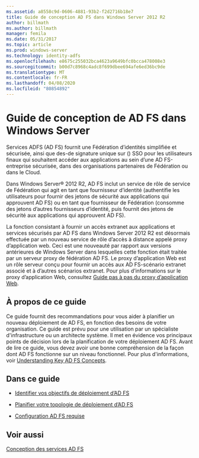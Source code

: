 ```yaml
---
ms.assetid: a8558c9d-0606-4881-93b2-f2d2716b18e7
title: Guide de conception AD FS dans Windows Server 2012 R2
author: billmath
ms.author: billmath
manager: femila
ms.date: 05/31/2017
ms.topic: article
ms.prod: windows-server
ms.technology: identity-adfs
ms.openlocfilehash: e8675c255032bca4623a9649bfc0bcca478008e3
ms.sourcegitcommit: b00d7c8968c4adc8f699dbee694afe6ed36bc9de
ms.translationtype: MT
ms.contentlocale: fr-FR
ms.lasthandoff: 04/08/2020
ms.locfileid: "80854892"
---
```

# <a name="ad-fs-design-guide-in-windows-server"></a>Guide de conception de AD FS dans Windows Server 

Services ADFS \(AD FS\) fournit une Fédération d’identités simplifiée et sécurisée, ainsi que des\-de signature unique sur \(\) SSO pour les utilisateurs finaux qui souhaitent accéder aux applications au sein d’une AD FS\-entreprise sécurisée, dans des organisations partenaires de Fédération ou dans le Cloud.  
  
Dans Windows Server&reg; 2012 R2, AD FS inclut un service de rôle de service de Fédération qui agit en tant que fournisseur d’identité \(authentifie les utilisateurs pour fournir des jetons de sécurité aux applications qui approuvent AD FS\) ou en tant que fournisseur de Fédération \(consomme des jetons d’autres fournisseurs d’identité, puis fournit des jetons de sécurité aux applications qui approuvent AD FS\).  
  
La fonction consistant à fournir un accès extranet aux applications et services sécurisés par AD FS dans Windows Server 2012 R2 est désormais effectuée par un nouveau service de rôle d’accès à distance appelé proxy d’application web. Ceci est une nouveauté par rapport aux versions antérieures de Windows Server dans lesquelles cette fonction était traitée par un serveur proxy de fédération AD FS. Le proxy d’application Web est un rôle serveur conçu pour fournir un accès aux AD FS\-scénario extranet associé et à d’autres scénarios extranet. Pour plus d’informations sur le proxy d’application Web, consultez [Guide pas à pas du proxy d’application Web](https://technet.microsoft.com/library/dn280944.aspx).  
  
## <a name="about-this-guide"></a>À propos de ce guide  
Ce guide fournit des recommandations pour vous aider à planifier un nouveau déploiement de AD FS, en fonction des besoins de votre organisation. Ce guide est prévu pour une utilisation par un spécialiste d'infrastructure ou un architecte système. Il met en évidence vos principaux points de décision lors de la planification de votre déploiement AD FS. Avant de lire ce guide, vous devez avoir une bonne compréhension de la façon dont AD FS fonctionne sur un niveau fonctionnel. Pour plus d'informations, voir [Understanding Key AD FS Concepts](../../ad-fs/technical-reference/Understanding-Key-AD-FS-Concepts.md).  
  
## <a name="in-this-guide"></a>Dans ce guide  
  
-   [Identifier vos objectifs de déploiement d’AD FS](Identify-Your-AD-FS-Deployment-Goals.md)  
  
-   [Planifier votre topologie de déploiement d’AD FS](Plan-Your-AD-FS-Deployment-Topology.md)  
  
-   [Configuration AD FS requise](AD-FS-Requirements.md)  
  
  
## <a name="see-also"></a>Voir aussi  
[Conception des services AD FS](../../ad-fs/AD-FS-Design.md)  
  


